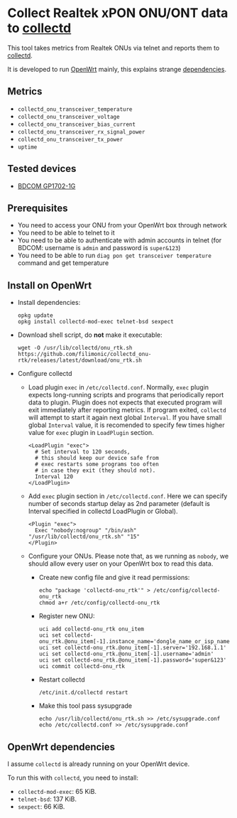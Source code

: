# Collect Realtek xPON ONU/ONT data to [collectd][1]

This tool takes metrics from Realtek ONUs via telnet and reports them to [collectd][1].

It is developed to run [OpenWrt][3] mainly, this explains strange [dependencies](#openwrt-dependencies).

## Metrics

- `collectd_onu_transceiver_temperature`
- `collectd_onu_transceiver_voltage`
- `collectd_onu_transceiver_bias_current`
- `collectd_onu_transceiver_rx_signal_power`
- `collectd_onu_transceiver_tx_power`
- `uptime`

## Tested devices

- [BDCOM GP1702-1G][dev-001]

[1]: https://collectd.org
[3]: https://openwrt.org/
[dev-001]: https://bdcom.cn/data_onu/82.html

## Prerequisites

- You need to access your ONU from your OpenWrt box through network
- You need to be able to telnet to it
- You need to be able to authenticate with admin accounts in telnet (for BDCOM: username is `admin` and password is `super&123`)
- You need to be able to run `diag pon get transceiver temperature` command and get temperature

## Install on OpenWrt

- Install dependencies:

  ```ash
  opkg update
  opkg install collectd-mod-exec telnet-bsd sexpect
  ```

- Download shell script, do **not** make it executable:

  ```ash
  wget -O /usr/lib/collectd/onu_rtk.sh https://github.com/filimonic/collectd_onu-rtk/releases/latest/download/onu_rtk.sh
  ```

- Configure collectd

  - Load plugin `exec` in `/etc/collectd.conf`.
    Normally, `exec` plugin expects long-running scripts and programs that periodically
    report data to plugin. Plugin does not expects that executed program will exit
    immediately after reporting metrics. If program exited, `collectd` will attempt to
    start it again next global `Interval`. If you have small global `Interval` value, it
    is recomended to specify few times higher value for `exec` plugin in `LoadPlugin`
    section.
    ```
    <LoadPlugin "exec">
      # Set interval to 120 seconds,
      # this should keep our device safe from
      # exec restarts some programs too often
      # in case they exit (they should not).
      Interval 120
    </LoadPlugin>
    ```
  - Add `exec` plugin section in `/etc/collectd.conf`. Here we can specify number
    of seconds startup delay as 2nd parameter (default is Interval specified in collectd 
    LoadPlugin or Global).
    ```
    <Plugin "exec">
      Exec "nobody:nogroup" "/bin/ash" "/usr/lib/collectd/onu_rtk.sh" "15"
    </Plugin>
    ```
  - Configure your ONUs. Please note that, as we running as `nobody`, we should allow
    every user on your OpenWrt box to read this data.

    - Create new config file and give it read permissions:
      ```
      echo "package 'collectd-onu_rtk'" > /etc/config/collectd-onu_rtk
      chmod a+r /etc/config/collectd-onu_rtk
      ```
    - Register new ONU:
      ```
      uci add collectd-onu_rtk onu_item
      uci set collectd-onu_rtk.@onu_item[-1].instance_name='dongle_name_or_isp_name'
      uci set collectd-onu_rtk.@onu_item[-1].server='192.168.1.1'
      uci set collectd-onu_rtk.@onu_item[-1].username='admin'
      uci set collectd-onu_rtk.@onu_item[-1].password='super&123'
      uci commit collectd-onu_rtk
      ```
    - Restart collectd
      ```
      /etc/init.d/collectd restart
      ```
    - Make this tool pass sysupgrade
      ```
      echo /usr/lib/collectd/onu_rtk.sh >> /etc/sysupgrade.conf
      echo /etc/collectd.conf >> /etc/sysupgrade.conf 
      ```

## OpenWrt dependencies

I assume `collectd` is already running on your OpenWrt device.

To run this with `collectd`, you need to install:

- `collectd-mod-exec`: 65 KiB.
- `telnet-bsd`: 137 KiB.
- `sexpect`: 66 KiB.
